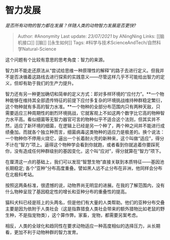 # 智力发展
*是否所有动物的智力都在发展？伴随人类的动物智力发展是否更快?*

> Author: #Anonymity 
Last update: *23/07/2021* by ANingNing
Links:  [[脑机接口]] [[脑]] [[永生如何]]
Tags: #科学与技术ScienceAndTech/自然科学Natural-Science 

 
这个问题有个比较有意思的思考角度：智力的来源。

智力并不能走还原法从“尝试给思维一种原理性的解释”的路子去进行定义。但我并不是否决循着这路线去进行探索的实践意义——尽管这样几乎不可能给出智力的定义，但却有助于我们的生产力提升。

智力还有另一种更加确切和简单的定义方式：即对多样环境的“应付力”。**一个物种能够在维持其全部遗传特征的前提下应付多复杂的环境挑战维持种群稳定繁衍，这个物种就有多高的智力水准。**一个物种的全部分布范围内只有两种天敌，只需要适应三种周期性的剧烈环境挑战，它就客观上不如这两个数字比它高的物种智力水平高。看似细菌等无智力器官可言的物种似乎不适合这个法则，但其实并不然，适应了新环境的细菌，在逻辑上已经是另一个种了，两个种之间并不能进行成绩叠加。而就各个独立种而言，细菌病毒这类物种的适应力是极差的。换个说法：一个物种你不停用火烧它，逼出一个长着耐火壳的新种来，这个叫做“适应”，得分不计在“智力”项上。逼得这个物种学会看到你就跑，或者看到你就追着你要踩死你，没有造成任何种群级别的基因变化，这个叫“应对”，得分就算在“智力”项下。

在厘清这一点的基础上，我们可以发现“智慧生物”直接关联到本质特征——基因池长期稳定; 各个“亚种”分布高度重叠。譬如黑人远不止分布在非洲，他同样会分布在北极科考站。

按照这两条标准，很遗憾的说，动物界尚无明显的进展。在我的了解范围内，没有什么物种呈现了基因稳定性的增长和亚种分布的重叠性的提高。

猫科犬科已经是班上的头两名，但是他们有大量的人类帮助。他们的亚种分布交叠主要是因为依附于人类社会（这是指靠猎食人类社会带来的额外猎物比如老鼠的野生种，不是指宠物类），这个算作弊。家畜，宠物，都需要另案考虑。

相反，人类的全球化和趋同性在要求动物适应一种高度相似的选择压力，从长期看，更加不利于动物种群的智力发育。



